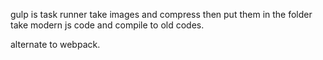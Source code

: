 gulp is task runner
take images and compress then put them in the folder
take modern js code and compile to old codes.

alternate to webpack.
